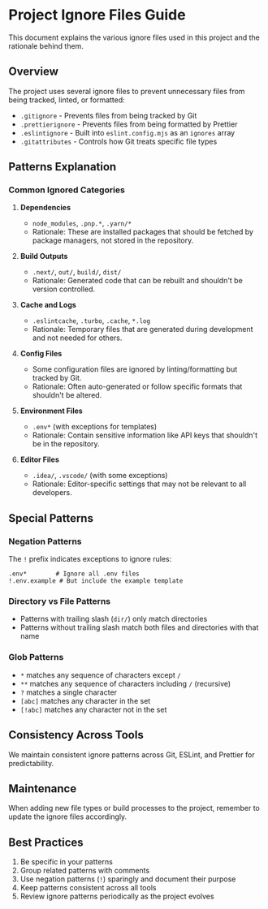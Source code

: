 # Project Ignore Files Guide

This document explains the various ignore files used in this project and the rationale behind them.

## Overview

The project uses several ignore files to prevent unnecessary files from being tracked, linted, or formatted:

- `.gitignore` - Prevents files from being tracked by Git
- `.prettierignore` - Prevents files from being formatted by Prettier
- `.eslintignore` - Built into `eslint.config.mjs` as an `ignores` array
- `.gitattributes` - Controls how Git treats specific file types

## Patterns Explanation

### Common Ignored Categories

1. **Dependencies**

   - `node_modules`, `.pnp.*`, `.yarn/*`
   - Rationale: These are installed packages that should be fetched by package managers, not stored in the repository.

2. **Build Outputs**

   - `.next/`, `out/`, `build/`, `dist/`
   - Rationale: Generated code that can be rebuilt and shouldn't be version controlled.

3. **Cache and Logs**

   - `.eslintcache`, `.turbo`, `.cache`, `*.log`
   - Rationale: Temporary files that are generated during development and not needed for others.

4. **Config Files**

   - Some configuration files are ignored by linting/formatting but tracked by Git.
   - Rationale: Often auto-generated or follow specific formats that shouldn't be altered.

5. **Environment Files**

   - `.env*` (with exceptions for templates)
   - Rationale: Contain sensitive information like API keys that shouldn't be in the repository.

6. **Editor Files**
   - `.idea/`, `.vscode/` (with some exceptions)
   - Rationale: Editor-specific settings that may not be relevant to all developers.

## Special Patterns

### Negation Patterns

The `!` prefix indicates exceptions to ignore rules:

```
.env*        # Ignore all .env files
!.env.example # But include the example template
```

### Directory vs File Patterns

- Patterns with trailing slash (`dir/`) only match directories
- Patterns without trailing slash match both files and directories with that name

### Glob Patterns

- `*` matches any sequence of characters except `/`
- `**` matches any sequence of characters including `/` (recursive)
- `?` matches a single character
- `[abc]` matches any character in the set
- `[!abc]` matches any character not in the set

## Consistency Across Tools

We maintain consistent ignore patterns across Git, ESLint, and Prettier for predictability.

## Maintenance

When adding new file types or build processes to the project, remember to update the ignore files accordingly.

## Best Practices

1. Be specific in your patterns
2. Group related patterns with comments
3. Use negation patterns (`!`) sparingly and document their purpose
4. Keep patterns consistent across all tools
5. Review ignore patterns periodically as the project evolves
